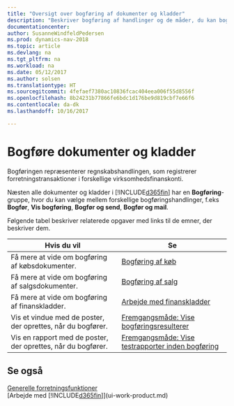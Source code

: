 ```yaml
---
title: "Oversigt over bogføring af dokumenter og kladder"
description: "Beskriver bogføring af handlinger og de måder, du kan bogføre dokumenter og kladder."
documentationcenter: 
author: SusanneWindfeldPedersen
ms.prod: dynamics-nav-2018
ms.topic: article
ms.devlang: na
ms.tgt_pltfrm: na
ms.workload: na
ms.date: 05/12/2017
ms.author: solsen
ms.translationtype: HT
ms.sourcegitcommit: 4fefaef7380ac10836fcac404eea006f55d8556f
ms.openlocfilehash: 8b24231b77866fe6bdc1d176be9d819cbf7e66f6
ms.contentlocale: da-dk
ms.lasthandoff: 10/16/2017

---
```

# <a name="post-documents-and-journals"></a>Bogføre dokumenter og kladder
Bogføringen repræsenterer regnskabshandlingen, som registrerer forretningstransaktioner i forskellige virksomhedsfinanskonti.

Næsten alle dokumenter og kladder i [!INCLUDE[d365fin](includes/d365fin_md.md)] har en **Bogføring**-gruppe, hvor du kan vælge mellem forskellige bogføringshandlinger, f.eks **Bogfør**, **Vis bogføring**, **Bogfør og send**, **Bogfør og mail**.

Følgende tabel beskriver relaterede opgaver med links til de emner, der beskriver dem.

| Hvis du vil | Se |
| --- | --- |
| Få mere at vide om bogføring af købsdokumenter. |[Bogføring af køb](ui-post-purchases.md) |
| Få mere at vide om bogføring af salgsdokumenter. |[Bogføring af salg](ui-post-sales.md) |
| Få mere at vide om bogføring af finanskladder. |[Arbejde med finanskladder](ui-work-general-journals.md) |
| Vis et vindue med de poster, der oprettes, når du bogfører. |[Fremgangsmåde: Vise bogføringsresulterer](ui-how-preview-post-results.md) |
| Vis en rapport med de poster, der oprettes, når du bogfører. |[Fremgangsmåde: Vise testrapporter inden bogføring](ui-how-view-test-reports-posting.md) |

## <a name="see-also"></a>Se også
[Generelle forretningsfunktioner](ui-across-business-areas.md)  
[Arbejde med [!INCLUDE[d365fin](includes/d365fin_md.md)]](ui-work-product.md)


